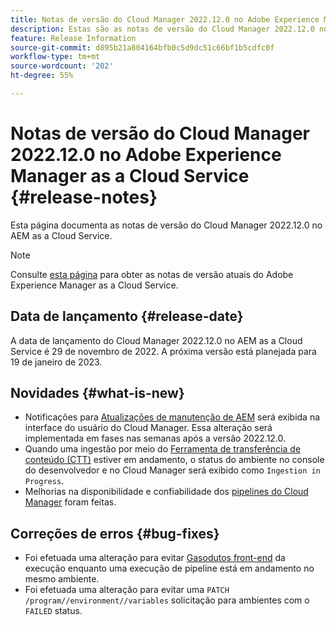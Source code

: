 ```yaml
---
title: Notas de versão do Cloud Manager 2022.12.0 no Adobe Experience Manager as a Cloud Service
description: Estas são as notas de versão do Cloud Manager 2022.12.0 no AEM as a Cloud Service.
feature: Release Information
source-git-commit: d895b21a804164bfb0c5d9dc51c66bf1b5cdfc0f
workflow-type: tm+mt
source-wordcount: '202'
ht-degree: 55%

---
```



# Notas de versão do Cloud Manager 2022.12.0 no Adobe Experience Manager as a Cloud Service {#release-notes}

Esta página documenta as notas de versão do Cloud Manager 2022.12.0 no AEM as a Cloud Service.

>[!NOTE]
>
>Consulte [esta página](/help/release-notes/release-notes-cloud/release-notes-current.md) para obter as notas de versão atuais do Adobe Experience Manager as a Cloud Service.

## Data de lançamento {#release-date}

A data de lançamento do Cloud Manager 2022.12.0 no AEM as a Cloud Service é 29 de novembro de 2022. A próxima versão está planejada para 19 de janeiro de 2023.

## Novidades {#what-is-new}

* Notificações para [Atualizações de manutenção de AEM](/help/overview/what-is-new-and-different.md#aem-updates) será exibida na interface do usuário do Cloud Manager. Essa alteração será implementada em fases nas semanas após a versão 2022.12.0.
* Quando uma ingestão por meio do [Ferramenta de transferência de conteúdo (CTT)](/help/journey-migration/content-transfer-tool/using-content-transfer-tool/overview-content-transfer-tool.md) estiver em andamento, o status do ambiente no console do desenvolvedor e no Cloud Manager será exibido como `Ingestion in Progress`.
* Melhorias na disponibilidade e confiabilidade dos [pipelines do Cloud Manager](/help/implementing/cloud-manager/configuring-pipelines/introduction-ci-cd-pipelines.md) foram feitas.

## Correções de erros {#bug-fixes}

* Foi efetuada uma alteração para evitar [Gasodutos front-end](/help/implementing/cloud-manager/configuring-pipelines/introduction-ci-cd-pipelines.md#front-end) da execução enquanto uma execução de pipeline está em andamento no mesmo ambiente.
* Foi efetuada uma alteração para evitar uma `PATCH /program//environment//variables` solicitação para ambientes com o `FAILED` status.
